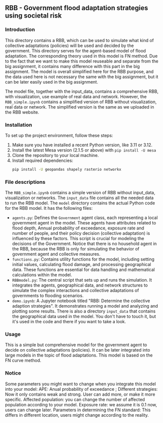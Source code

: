 ## RBB - Government flood adaptation strategies using societal risk

### Introduction
This directory contains a RBB, which can be used to simulate what kind of collective adaptations (policies) will be used and decided by the government. This directory serves for the agent-based model of flood adaptation. The corresponding theory used in this model is FN method. Due to the fact that we want to make this model reuseable and separate from the big assignment, it contains many difference with this part in the big assignment. The model is overall simplified here for the RBB purpose, and the data used here is not necessary the same with the big assignment, but it can be later easily used in the big assignment.

The model file, together with the input_data, contains a comprehensive RBB, with visualization, use example of real data and network. However, the `RBB_simple.ipynb` contains a simplified version of RBB without visualization, real data or network. The simplified version is the same as we uploaded in the RBB website.



### Installation
To set up the project environment, follow these steps:
1. Make sure you have installed a recent Python version, like 3.11 or 3.12.
2. Install the latest Mesa version (2.1.5 or above) with `pip install -U mesa`
2. Clone the repository to your local machine.
3. Install required dependencies:
   ```bash
   pip install -U geopandas shapely rasterio networkx
   ```

### File descriptions
The `RBB_simple.ipynb` contains a simple version of RBB without input_data, visualization or networks.
The `input_data` file contains all the needed data to run the RBB model.
The `model` directory contains the actual Python code for the RBB model. It has the following files:
- `agents.py`: Defines the `Government` agent class, each representing a local government agent in the model. These agents have attributes related to flood depth, Annual  probability of exceedance, exposure rate and number of people, and their policy decision (collective adaptation) is influenced by these factors. This script is crucial for modeling the decisions of the Government. Notice that there is no household agent in the RBB, because the RBB is only for simulating the behavior of government agent and collective measures.
- `functions.py`: Contains utility functions for the model, including setting initial values, calculating flood damage, and processing geographical data. These functions are essential for data handling and mathematical calculations within the model.
- `RBBmodel.py`: The central script that sets up and runs the simulation. It integrates the agents, geographical data, and network structures to simulate the complex interactions and collective adaptations of governments to flooding scenarios.
- `demo.ipynb`: A Jupyter notebook titled "RBB: Determine the collective adaption strategies". It demonstrates running a model and analyzing and plotting some results.
There is also a directory `input_data` that contains the geographical data used in the model. You don't have to touch it, but it's used in the code and there if you want to take a look.

### Usage
This is a simple but comprehensive model for the government agent to decide on collective adaptations (policies). It can be later  integrated into large models in the topic of flood adaptations. This model is based on the FN curve method.

### Notice
Some parameters you might want to change when you integrate this model into your model:
APE: Anual probability of exceedance ;
Different strategies: Now it only contains weak and strong. User can add more, or make it more specific.
Affected population: you can change the number of affected population according to your model.
Exposure rate: we assume it is 0.1 now, users can change later.
Parameters in determining the FN standard: This differs in different location, users might change according to the reality.


